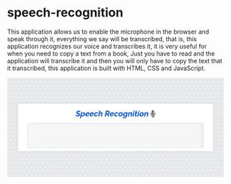 # speech-recognition
This application allows us to enable the microphone in the browser and speak through it, everything we say will be transcribed, that is, this application recognizes our voice and transcribes it, it is very useful for when you need to copy a text from a book, Just you have to read and the application will transcribe it and then you will only have to copy the text that it transcribed, this application is built with HTML, CSS and JavaScript.

![preview web app.](https://github.com/JuanWebDeveloper/speech-recognition/blob/master/images/appPreview.png)